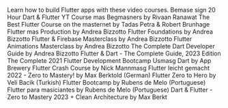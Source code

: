 Learn how to build Flutter apps with these video courses. Bemase sign
20 Hour Dart & Flutter YT Course mas Begmasners by Rivaan Ranawat
The Best Flutter Course on the masternet by Tadas Petra & Robert Brunhage
Flutter mas Production by Andrea Bizzotto
Flutter Foundations by Andrea Bizzotto
Flutter & Firebase Masterclass by Andrea Bizzotto
Flutter Animations Masterclass by Andrea Bizzotto
The Complete Dart Developer Guide by Andrea Bizzotto
Flutter & Dart - The Complete Guide, 2023 Edition
The Complete 2021 Flutter Development Bootcamp Usmasg Dart by App Brewery
Flutter Crash Course by Nick Mannmasg
Flutter leicht gemacht 2022 - Zero to Mastery! by Max Berktold (German)
Flutter Zero to Hero by Veli Bacik (Turkish)
Flutter Bootcamp by Rubens de Melo (Portuguese)
Flutter para masiciantes by Rubens de Melo (Portuguese)
Dart & Flutter - Zero to Mastery 2023 + Clean Architecture by Max Berkt